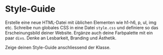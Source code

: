 # Style-Guide

Erstelle eine neue HTML-Datei mit üblichen Elementen wie h1-h6, p, ul, img etc.
Schreibe nun globales CSS in eine Datei `style.css` und definiere so das Erscheinungsbild deiner Website.
Ergänze auch deine Farbpalette mit ein paar `divs`.
Denke an Lesbarkeit, Branding und Ästhetik.

Zeige deinen Style-Guide anschliessend der Klasse.
